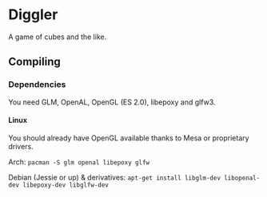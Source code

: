 # Diggler

A game of cubes and the like.

## Compiling

### Dependencies

You need GLM, OpenAL, OpenGL (ES 2.0), libepoxy and glfw3.

#### Linux

You should already have OpenGL available thanks to Mesa or proprietary drivers.

Arch: `pacman -S glm openal libepoxy glfw`

Debian (Jessie or up) & derivatives: `apt-get install libglm-dev libopenal-dev libepoxy-dev libglfw-dev`